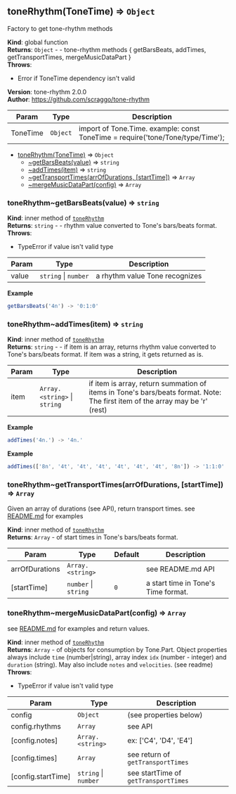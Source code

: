 <a name="toneRhythm"></a>

## toneRhythm(ToneTime) ⇒ <code>Object</code>
Factory to get tone-rhythm methods

**Kind**: global function  
**Returns**: <code>Object</code> - - tone-rhythm methods {
    getBarsBeats,
    addTimes,
    getTransportTimes,
    mergeMusicDataPart
  }  
**Throws**:

- Error if ToneTime dependency isn't valid

**Version**: tone-rhythm 2.0.0  
**Author**: https://github.com/scraggo/tone-rhythm  

| Param | Type | Description |
| --- | --- | --- |
| ToneTime | <code>Object</code> | import of Tone.Time. example: const ToneTime = require('tone/Tone/type/Time'); |


* [toneRhythm(ToneTime)](#toneRhythm) ⇒ <code>Object</code>
    * [~getBarsBeats(value)](#toneRhythm..getBarsBeats) ⇒ <code>string</code>
    * [~addTimes(item)](#toneRhythm..addTimes) ⇒ <code>string</code>
    * [~getTransportTimes(arrOfDurations, [startTime])](#toneRhythm..getTransportTimes) ⇒ <code>Array</code>
    * [~mergeMusicDataPart(config)](#toneRhythm..mergeMusicDataPart) ⇒ <code>Array</code>

<a name="toneRhythm..getBarsBeats"></a>

### toneRhythm~getBarsBeats(value) ⇒ <code>string</code>
**Kind**: inner method of [<code>toneRhythm</code>](#toneRhythm)  
**Returns**: <code>string</code> - - rhythm value converted to Tone's bars/beats format.  
**Throws**:

- TypeError if value isn't valid type


| Param | Type | Description |
| --- | --- | --- |
| value | <code>string</code> \| <code>number</code> | a rhythm value Tone recognizes |

**Example**  
```js
getBarsBeats('4n') -> '0:1:0'
```
<a name="toneRhythm..addTimes"></a>

### toneRhythm~addTimes(item) ⇒ <code>string</code>
**Kind**: inner method of [<code>toneRhythm</code>](#toneRhythm)  
**Returns**: <code>string</code> - - if item is an array, returns
rhythm value converted to Tone's bars/beats format.
If item was a string, it gets returned as is.  

| Param | Type | Description |
| --- | --- | --- |
| item | <code>Array.&lt;string&gt;</code> \| <code>string</code> | if item is array, return summation of items in Tone's bars/beats format.    Note: The first item of the array may be 'r' (rest) |

**Example**  
```js
addTimes('4n.') -> '4n.'
```
**Example**  
```js
addTimes(['8n', '4t', '4t', '4t', '4t', '4t', '4t', '8n']) -> '1:1:0'
```
<a name="toneRhythm..getTransportTimes"></a>

### toneRhythm~getTransportTimes(arrOfDurations, [startTime]) ⇒ <code>Array</code>
Given an array of durations (see API), return transport times.
see [README.md](README.md) for examples

**Kind**: inner method of [<code>toneRhythm</code>](#toneRhythm)  
**Returns**: <code>Array</code> - of start times in Tone's bars/beats format.  

| Param | Type | Default | Description |
| --- | --- | --- | --- |
| arrOfDurations | <code>Array.&lt;string&gt;</code> |  | see README.md API |
| [startTime] | <code>number</code> \| <code>string</code> | <code>0</code> | a start time in Tone's Time format. |

<a name="toneRhythm..mergeMusicDataPart"></a>

### toneRhythm~mergeMusicDataPart(config) ⇒ <code>Array</code>
see [README.md](README.md) for examples and return values.

**Kind**: inner method of [<code>toneRhythm</code>](#toneRhythm)  
**Returns**: <code>Array</code> - of objects for consumption by Tone.Part.
Object properties always include `time` (number|string), array index `idx` (number - integer) and `duration` (string). May also include `notes` and `velocities`. (see readme)  
**Throws**:

- TypeError if value isn't valid type


| Param | Type | Description |
| --- | --- | --- |
| config | <code>Object</code> | (see properties below) |
| config.rhythms | <code>Array</code> | see API |
| [config.notes] | <code>Array.&lt;string&gt;</code> | ex: ['C4', 'D4', 'E4'] |
| [config.times] | <code>Array</code> | see return of `getTransportTimes` |
| [config.startTime] | <code>string</code> \| <code>number</code> | see startTime of `getTransportTimes` |

